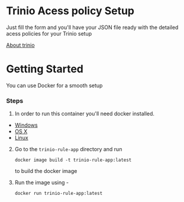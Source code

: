 # Trinio Acess policy Setup

Just fill the form and you'll have your JSON file ready with the detailed acess policies for your Trinio setup 

[About trinio](https://trino.io/)

# Getting Started

You can use Docker for a smooth setup

### Steps

1. In order to run this container you'll need docker installed.

* [Windows](https://docs.docker.com/windows/started)
* [OS X](https://docs.docker.com/mac/started/)
* [Linux](https://docs.docker.com/linux/started/)

2. Go to the `trinio-rule-app` directory and run
    ```shell
    docker image build -t trinio-rule-app:latest
    ```
    to build the docker image

3. Run the image using - 
    ```shell
    docker run trinio-rule-app:latest
    ```
